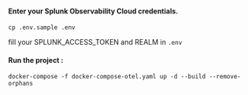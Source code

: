 #### Enter your Splunk Observability Cloud credentials.

```cp .env.sample .env```

fill your SPLUNK_ACCESS_TOKEN and REALM in `.env`

#### Run the project :

```docker-compose -f docker-compose-otel.yaml up -d --build --remove-orphans```